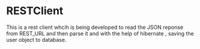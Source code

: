 # RESTClient
This is a rest client whcih is being developed to read the JSON reponse from REST_URL and then parse it and with the help of hibernate , saving the user object to database.
